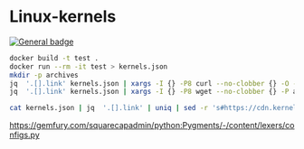 # Linux-kernels
[![General badge](https://img.shields.io/badge/kernel.org-archives-black.svg?logo=linux)](https://cdn.kernel.org/pub/linux/kernel/)



```bash
docker build -t test .
docker run --rm -it test > kernels.json
mkdir -p archives
jq  '.[].link' kernels.json | xargs -I {} -P8 curl --no-clobber {} -O --output-dir archives
jq  '.[].link' kernels.json | xargs -I {} -P8 wget --no-clobber {} -P archives

cat kernels.json | jq  '.[].link' | uniq | sed -r 's#https://cdn.kernel.org/pub/linux/kernel/v[0-9]../linux-##g' | sed 's/.tar.xz//g' | jq --slurp '.' | jq  '.[] | [{ "key": ., "value": ""}] | from_entries' | jq -s add
```


https://gemfury.com/squarecapadmin/python:Pygments/-/content/lexers/configs.py